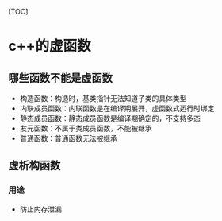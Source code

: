 [TOC]

# c++的虚函数



## 哪些函数不能是虚函数

- 构造函数：构造时，基类指针无法知道子类的具体类型
- 内联成员函数：内联函数是在编译期展开，虚函数式运行时绑定
- 静态成员函数：静态成员函数是编译期确定的，不支持多态
- 友元函数：不属于类成员函数，不能被继承
- 普通函数：普通函数无法被继承



## 虚析构函数

### 用途

- 防止内存泄漏